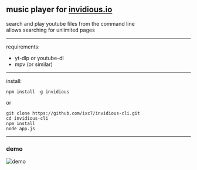 
## music player for [invidious.io](https://invidious.io)

search and play youtube files from the command line  
allows searching for unlimited pages

---

requirements:
+ yt-dlp or youtube-dl
+ mpv (or similar)

---

install:

```
npm install -g invidious
```

or

```
git clone https://github.com/ixc7/invidious-cli.git
cd invidious-cli
npm install
node app.js
```

---

### demo

![demo](https://github.com/ixc7/invidious-cli/raw/master/demo.gif)
